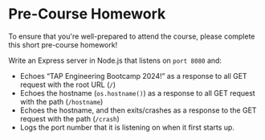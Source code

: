 # Pre-Course Homework
To ensure that you're well-prepared to attend the course, please complete this short pre-course homework!

Write an Express server in Node.js that listens on `port 8080` and:
- Echoes “TAP Engineering Bootcamp 2024!” as a response to all GET request with the root URL (`/`)
- Echoes the hostname (`os.hostname()`) as a response to all GET request with the path (`/hostname`)
- Echoes the hostname, and then exits/crashes as a response to the GET request with the path (`/crash`)
- Logs the port number that it is listening on when it first starts up.

